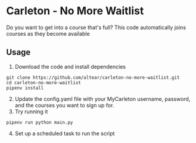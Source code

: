 # Carleton - No More Waitlist
Do you want to get into a course that's full? This code automatically joins courses as they become available

## Usage

1. Download the code and install dependencies
  ```
  git clone https://github.com/altear/carleton-no-more-waitlist.git
  cd carleton-no-more-waitlist
  pipenv install
  ```

2. Update the config.yaml file with your MyCarleton username, password, and the courses you want to sign up for.
3. Try running it
  ```
  pipenv run python main.py
  ```
4. Set up a scheduled task to run the script
